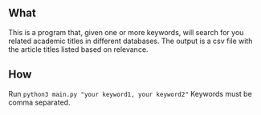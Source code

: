 ## What

This is a program that, given one or more keywords, will search for you related academic titles in different databases.
The output is a csv file with the article titles listed based on relevance.

## How

Run `python3 main.py "your keyword1, your keyword2"` 
Keywords must be comma separated.

